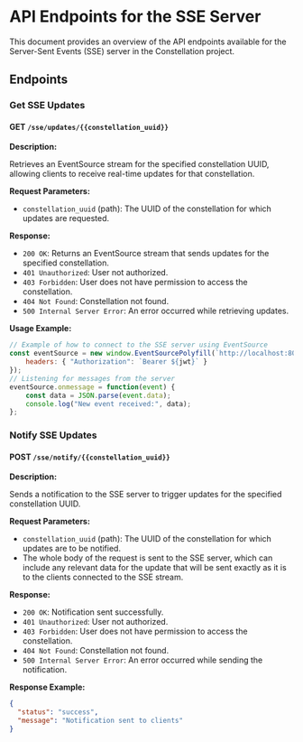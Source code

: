 # API Endpoints for the SSE Server

This document provides an overview of the API endpoints available for the Server-Sent Events (SSE) server in the Constellation project.

## Endpoints

### Get SSE Updates

#### GET `/sse/updates/{{constellation_uuid}}`

**Description:**

Retrieves an EventSource stream for the specified constellation UUID, allowing clients to receive real-time updates for that constellation.

**Request Parameters:**

- `constellation_uuid` (path): The UUID of the constellation for which updates are requested.

**Response:**

- `200 OK`: Returns an EventSource stream that sends updates for the specified constellation.
- `401 Unauthorized`: User not authorized.
- `403 Forbidden`: User does not have permission to access the constellation.
- `404 Not Found`: Constellation not found.
- `500 Internal Server Error`: An error occurred while retrieving updates.

**Usage Example:**

```javascript
// Example of how to connect to the SSE server using EventSource
const eventSource = new window.EventSourcePolyfill(`http://localhost:8002/sse/updates/0be5f2a0-1e2a-440d-82e8-40eecde2de6e`, {
    headers: { "Authorization": `Bearer ${jwt}` }
});
// Listening for messages from the server
eventSource.onmessage = function(event) {
    const data = JSON.parse(event.data);
    console.log("New event received:", data);
};
```

### Notify SSE Updates

#### POST `/sse/notify/{{constellation_uuid}}`

**Description:**

Sends a notification to the SSE server to trigger updates for the specified constellation UUID.

**Request Parameters:**

- `constellation_uuid` (path): The UUID of the constellation for which updates are to be notified.
- The whole body of the request is sent to the SSE server, which can include any relevant data for the update that will be sent exactly as it is to the clients connected to the SSE stream.

**Response:**

- `200 OK`: Notification sent successfully.
- `401 Unauthorized`: User not authorized.
- `403 Forbidden`: User does not have permission to access the constellation.
- `404 Not Found`: Constellation not found.
- `500 Internal Server Error`: An error occurred while sending the notification.

**Response Example:**

```json
{
  "status": "success",
  "message": "Notification sent to clients"
}
```
